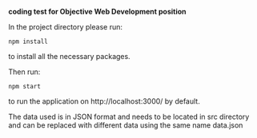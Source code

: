 **coding test for Objective Web Development position**

In the project directory please run:

`npm install` 

to install all the necessary packages.

Then run:

`npm start`

to run the application on http://localhost:3000/ by default.

The data used is in JSON format and needs to be located in src directory and can be replaced with different data using the same name data.json